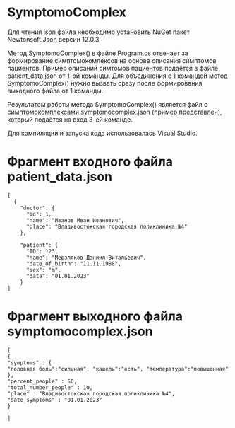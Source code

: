 # SymptomoComplex

Для чтения json файла необходимо установить NuGet пакет Newtonsoft.Json версии 12.0.3

Метод SymptomoComplex() в файле Program.cs отвечает за формирование симптомокомлексов на основе описания симптомов пациентов.
Пример описаний симтомов пациентов подаётся в файле patient_data.json от 1-ой команды. Для объединения с 1 командой метод SymptomoComplex() нужно вызвать сразу после формирования выходного файла от 1 команды.

Результатом работы метода SymptomoComplex() является файл с симптомокомплексами symptomocomplex.json (пример представлен), который подаётся на вход 3-ей команде.

Для компиляции и запуска кода использовалась Visual Studio.

# Фрагмент входного файла patient_data.json
```
[
  {
    "doctor": {
      "id": 1,
      "name": "Иванов Иван Иванович",
      "place": "Владивостокская городская поликлиника №4"
    },

    "patient": {
      "ID": 123,
      "name": "Мерзляков Даниил Витальевич",
      "date_of_birth": "11.11.1988",
      "sex": "m",
      "data": "01.01.2023"
    }
]
```
# Фрагмент выходного файла symptomocomplex.json
```
[
{
"symptoms" : {
"головная боль":"сильная", "кашель":"есть", "температура":"повышенная"
},
"percent_people" : 50, 
"total_number_people" : 10, 
"place" : "Владивостокская городская поликлиника №4",
"date_symptoms" : "01.01.2023"
}

]

```
